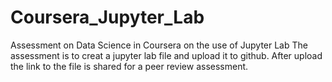 # Coursera_Jupyter_Lab
Assessment on Data Science in Coursera on the use of Jupyter Lab
The assessment is to creat a jupyter lab file and upload it to github.
After upload the link to the file is shared for a peer review assessment.
